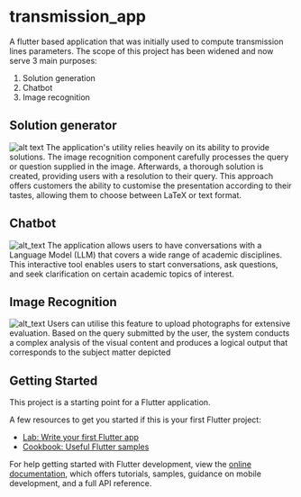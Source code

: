 # transmission_app

A flutter based application that was initially used to compute transmission lines parameters. The scope of this project has been widened and now serve 3 main purposes:
1. Solution generation
2. Chatbot
3. Image recognition

## Solution generator
![alt text](https://github.com/splhadi/NTU_dissertation_Sol_Gen_LLM_with_flutter/blob/main/assets/1_sol_gen.png|width=10)
The application's utility relies heavily on its ability to provide
solutions. The image recognition component carefully processes the query or question supplied in the image. Afterwards, a thorough solution is created, providing users with a resolution to their query. This approach offers customers the ability to customise the presentation according to their tastes, allowing them to choose between LaTeX or text format.
 
## Chatbot
![alt_text](https://github.com/splhadi/NTU_dissertation_Sol_Gen_LLM_with_flutter/blob/main/assets/2_chatbot.png)
The application allows users to have conversations with a Language Model
(LLM) that covers a wide range of academic disciplines. This interactive tool enables users to start conversations, ask questions, and seek clarification on certain academic topics of interest.
## Image Recognition
![alt_text](https://github.com/splhadi/NTU_dissertation_Sol_Gen_LLM_with_flutter/blob/main/assets/3_img_recogn.png)
Users can utilise this feature to upload photographs for extensive evaluation. Based on the query submitted by the user, the system conducts a complex analysis of the visual content and produces a logical output that corresponds to the subject matter depicted

## Getting Started

This project is a starting point for a Flutter application.

A few resources to get you started if this is your first Flutter project:

- [Lab: Write your first Flutter app](https://docs.flutter.dev/get-started/codelab)
- [Cookbook: Useful Flutter samples](https://docs.flutter.dev/cookbook)

For help getting started with Flutter development, view the
[online documentation](https://docs.flutter.dev/), which offers tutorials,
samples, guidance on mobile development, and a full API reference.
